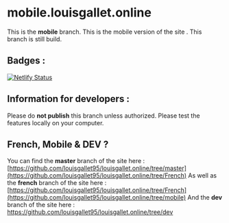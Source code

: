 # mobile.louisgallet.online

This is the **mobile** branch. This is the mobile version of the site . This branch is still build. 

## Badges : 
[![Netlify Status](https://api.netlify.com/api/v1/badges/8aa4f474-03e3-41a8-949c-f1284033ee2a/deploy-status)](https://app.netlify.com/sites/vibrant-almeida-140843/deploys)


## Information for developers : 

Please do **not publish** this branch unless authorized. Please test the features locally on your computer.

## French, Mobile & DEV ?

You can find the **master** branch of the site here : [https://github.com/louisgallet95/louisgallet.online/tree/master](https://github.com/louisgallet95/louisgallet.online/tree/French)
As well as the **french** branch of the site here : [https://github.com/louisgallet95/louisgallet.online/tree/French](https://github.com/louisgallet95/louisgallet.online/tree/mobile)
And the **dev** branch of the site here : https://github.com/louisgallet95/louisgallet.online/tree/dev


